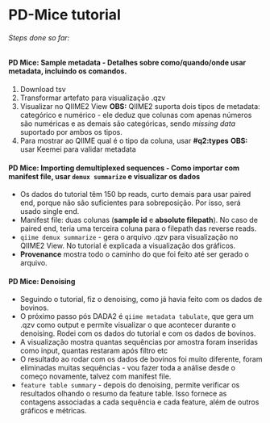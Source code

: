 # PD-Mice tutorial

###### Steps done so far:

#### PD Mice: Sample metadata - Detalhes sobre como/quando/onde usar metadata, incluindo os comandos.

1. Download tsv
2. Transformar artefato para visualização .qzv
3. Visualizar no QIIME2 View
**OBS:** QIIME2 suporta dois tipos de metadata: categórico e numérico - ele deduz que colunas com apenas números são numéricas e as demais são categóricas, sendo *missing data* suportado por ambos os tipos.
5. Para mostrar ao QIIME qual é o tipo da coluna, usar **#q2:types**
**OBS:** usar Keemei para validar metadata


#### PD Mice: Importing demultiplexed sequences - Como importar com manifest file, usar `demux summarize` e visualizar os dados

- Os dados do tutorial têm 150 bp reads, curto demais para usar paired end, porque não são suficientes para sobreposição. Por isso, será usado single end.
- Manifest file: duas colunas (**sample id** e **absolute filepath**). No caso de paired end, teria uma terceira coluna para o filepath das reverse reads.
- `qiime demux summarize` - gera o arquivo .qzv para visualização no QIIME2 View. No tutorial é explicada a visualização dos gráficos. 
- **Provenance** mostra todo o caminho do que foi feito até ser gerado o arquivo.


#### PD Mice: Denoising

- Seguindo o tutorial, fiz o denoising, como já havia feito com os dados de bovinos.
- O próximo passo pós DADA2 é `qiime metadata tabulate`, que gera um .qzv como output e permite visualizar o que acontecer durante o denoising. Rodei com os dados do tutorial e com os dados de bovinos.
- A visualização mostra quantas sequências por amostra foram inseridas como input, quantas restaram após filtro etc
- O resultado ao rodar com os dados de bovinos foi muito diferente, foram eliminadas muitas sequências - vou fazer toda a análise desde o começo novamente, talvez com manifest file.
- `feature table summary` - depois do denoising, permite verificar os resultados olhando o resumo da feature table. Isso fornece as contagens associadas a cada sequência e cada feature, além de outros gráficos e métricas.

